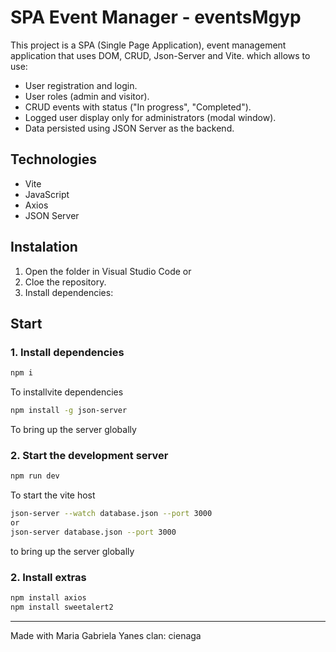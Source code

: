 # SPA Event Manager - eventsMgyp
This project is a SPA (Single Page Application), event management application that uses DOM, CRUD, Json-Server and Vite. which allows to use:

- User registration and login.
- User roles (admin and visitor).
- CRUD events with status ("In progress", "Completed").
- Logged user display only for administrators (modal window).
- Data persisted using JSON Server as the backend.

## Technologies

- Vite
- JavaScript
- Axios
- JSON Server

## Instalation

1. Open the folder in Visual Studio Code
   or
1. Cloe the repository.
2. Install dependencies:

 ##  Start

  ### 1. Install dependencies
  
  ```bash
  npm i
  ```
  To installvite dependencies
  
  ```bash
  npm install -g json-server
  ```
  To bring up the server globally
  
  ### 2. Start the development server
  
  ```bash
  npm run dev
  ```
  To start the vite host
  
  ```bash
  json-server --watch database.json --port 3000
  or
  json-server database.json --port 3000
  ```
  to bring up the server globally
  
  ### 2. Install extras


```bash
npm install axios
npm install sweetalert2
```


---
Made with Maria Gabriela Yanes
clan: cienaga

